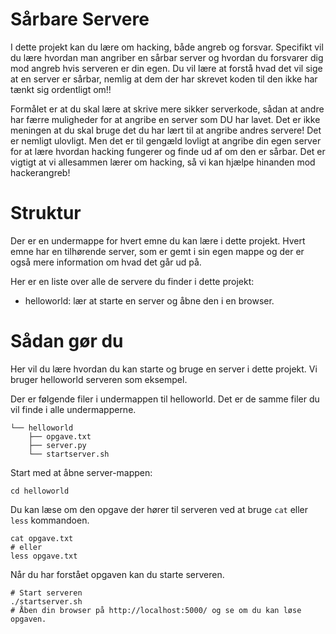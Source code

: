 # Sårbare Servere

I dette projekt kan du lære om hacking, både angreb og forsvar. Specifikt vil du lære hvordan man angriber en sårbar server og hvordan du forsvarer dig mod angreb hvis serveren er din egen. Du vil lære at forstå hvad det vil sige at en server er sårbar, nemlig at dem der har skrevet koden til den ikke har tænkt sig ordentligt om!!


Formålet er at du skal lære at skrive mere sikker serverkode, sådan at andre har færre muligheder for at angribe en server som DU har lavet.
Det er ikke meningen at du skal bruge det du har lært til at angribe andres servere! Det er nemligt ulovligt.
Men det er til gengæld lovligt at angribe din egen server for at lære hvordan hacking fungerer og finde ud af om den er sårbar. Det er vigtigt
at vi allesammen lærer om hacking, så vi kan hjælpe hinanden mod hackerangreb!


# Struktur

Der er en undermappe for hvert emne du kan lære i dette projekt. Hvert emne har en tilhørende server, som
er gemt i sin egen mappe og der er også mere information om hvad det går ud på.

Her er en liste over alle de servere du finder i dette projekt:

- helloworld: lær at starte en server og åbne den i en browser.

# Sådan gør du

Her vil du lære hvordan du kan starte og bruge en server i dette projekt.
Vi bruger helloworld serveren som eksempel.

Der er følgende filer i undermappen til helloworld. Det er de samme filer du vil
finde i alle undermapperne.

```
└── helloworld
    ├── opgave.txt
    ├── server.py
    └── startserver.sh
```

Start med at åbne server-mappen:

```
cd helloworld
```


Du kan læse om den opgave der hører til serveren ved at bruge `cat` eller `less` kommandoen.

```
cat opgave.txt
# eller
less opgave.txt
```

Når du har forstået opgaven kan du starte serveren.

```
# Start serveren
./startserver.sh
# Åben din browser på http://localhost:5000/ og se om du kan løse opgaven.
```
